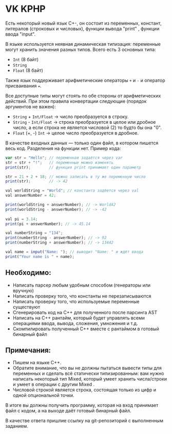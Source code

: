 # VK KPHP 

Есть некоторый новый язык С+-, он состоит из переменных, констант, литералов (строковых и числовых), функции вывода "print" , функции ввода "input".

В языке используется неявная динамическая типизация: переменные могут хранить значения разных типов. Всего есть 3 основных типа:
- `Int` (8 байт)
- `String`
- `Float` (8 байт)

Также язык поддерживает арифметические операторы `+` и `-` и оператор присваивания `=`.


Все доступные типы могут стоять по обе стороны от арифметических действий. При этом правила конвертации следующие (порядок аргументов не важен):
- `String` + `Int/Float` → число преобразуется в строку.
- `String` - `Int/Float` → строка преобразуется в целое или дробное число, а если строка не является числовой (2) то будто бы она "0".
- `Float` (+, -) `Int` → целое число преобразуется в дробное.

В качестве входных данных — только один файл, в котором пишется весь код. Разделения на функции нет. Пример кода:
```js
var str = "Hello"; // переменная задаётся через var
str = str + "!";   // переменные можно изменять
print(str);        // функция print принимает один параметр
```

```js
str = 21 + 2 + 18; // можно записать в ту же переменную число
print(str);        // -> 42
```

```js
val worldString = "World"; // константа задёется через val
val answerNumber = 42;
```

```js
print(worldString + answerNumber); // -> World42
print(worldString - answerNumber); // -> -42
     
val pi = 3.14;
print(pi + answerNumber); // -> 45.14
```

```js
val numberString = "134";
print(numberString - answerNumber); // -> 92
print(numberString + answerNumber); // -> 13442
```

```js
val name = input("Name: "); // выводит "Name: " и ждёт ввода
print("Your name is " + name);
```


## Необходимо:
- Написать парсер любым удобным способом (генераторы или вручную)
- Написать проверку того, что константы не перезаписываются
- Написать проверку того, что используемые переменные существуют
- Сгенерировать код на С++ для полученного после парсинга AST
- Написать на С++ рантайм, который будет управлять всеми операциями ввода, вывода, сложения, умножения и т.д.
- Скомпилировать полученный С++ вместе с рантаймом в готовый бинарный файл

## Примечания:
- Пишем на языке C++.
- Обратите внимание, что вы не должны пытаться вывести типы для переменных и сделать всё статически типизированным: вам нужно написать некоторый тип Mixed, который умеет хранить числа/строки и умеет в операции с другим Mixed .
- Числовой строкой является строка, состоящая только из цифр и одной опциональной точки.


В итоге вы должны получить программу, которая на вход принимает файл с кодом, а на выходе даёт готовый бинарный файл.

В качестве ответа пришлие ссылку на git-репозиторий с выполненным заданием.

